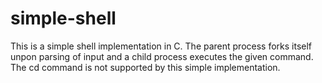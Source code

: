 # simple-shell

This is a simple shell implementation in C. The parent process forks itself unpon parsing of input and a child process executes the given command. The cd command is not supported by this simple implementation.
